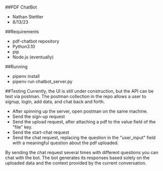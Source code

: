 ##PDF ChatBot
- Nathan Stettler
- 8/13/23 

##Requirements
- pdf-chatbot repository
- Python3.10
- pip
- Node.js (eventually)

##Running
- pipenv install
- pipenv run chatbot_server.py

##Testing
Currently, the UI is still under construction, but the API can be test via postman.
The postman collection in the repo allows a user to signup, login, add data, and chat back and forth.
- After spinning up the server, open postman on the same machine.
- Send the sign-up request
- Send the upload request, after attaching a pdf to the value field of the "file" key.
- Send the start-chat request 
- Send the chat request, replacing the question in the "user_input" field with a meaningful question about the pdf uploaded. 

By sending the chat request several times with different questions you can chat with the bot. The bot generates its responses based solely on the uploaded data and the context provided by the current conversation.


